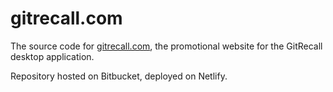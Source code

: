 # gitrecall.com

The source code for [gitrecall.com](gitrecall.com), the promotional website for the GitRecall desktop application.

Repository hosted on Bitbucket, deployed on Netlify.